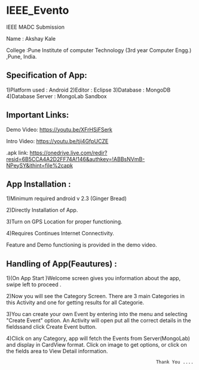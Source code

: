 # IEEE_Evento
IEEE MADC Submission

Name : Akshay Kale

College :Pune Institute of computer Technology (3rd year Computer Engg.) ,Pune, India.

Specification of App:
-----------------------

1)Platform used : Android
2)Editor : Eclipse
3)Database : MongoDB
4)Database Server : MongoLab Sandbox


Important Links:
------------------
Demo Video:    https://youtu.be/XFrHSjFSerk

Intro Video:    https://youtu.be/tji4GfpUCZE

.apk link:    https://onedrive.live.com/redir?resid=6B5CCA4A2D2FF74A!146&authkey=!ABBsNVmB-NPeySY&ithint=file%2capk


App Installation :
--------------------

1)Minimum required android v 2.3 (Ginger Bread)

2)Directly Installation of App.

3)Turn on GPS Location for proper functioning. 

4)Requires Continues Internet Connectivity.

Feature and Demo functioning is provided in the demo video.


Handling of App(Feautures) :
--------------------

1)(On App Start )Welcome screen gives you information about the app, swipe left to proceed .

2)Now you will see the Category Screen. There are 3 main Categories in this Activity and one for getting results for all Categorie.

3)You can create your own Event by entering into the menu and selecting "Create Event" option. An Activity will open put all the correct details in the fieldssand click Create Event button.

4)Click on any Category, app will fetch the Events from Server(MongoLab) and display in CardView format. Click on image to get options, or click on the fields area to View Detail information.



															Thank You ....
															



															




